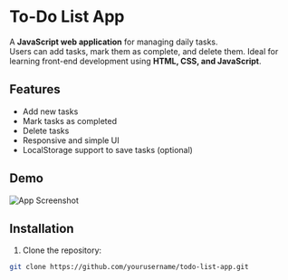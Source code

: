 # To-Do List App

A **JavaScript web application** for managing daily tasks.  
Users can add tasks, mark them as complete, and delete them. Ideal for learning front-end development using **HTML, CSS, and JavaScript**.

## Features

- Add new tasks
- Mark tasks as completed
- Delete tasks
- Responsive and simple UI
- LocalStorage support to save tasks (optional)

## Demo

![App Screenshot](screenshot.png) <!-- optional: add a screenshot of your app -->

## Installation

1. Clone the repository:

```bash
git clone https://github.com/yourusername/todo-list-app.git
